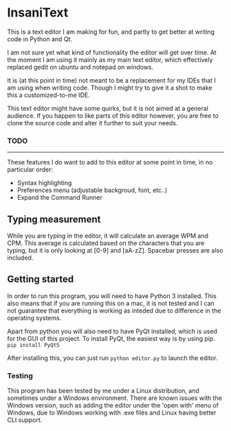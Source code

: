 InsaniText
=========
This is a text editor I am making for fun, and partly to get better at writing code in Python and Qt.

I am not sure yet what kind of functionality the editor will get over time. At the moment I am using it mainly as my main text editor, which effectively replaced gedit on ubuntu and notepad on windows. 

It is (at this point in time) not meant to be a replacement for my IDEs that I am using when writing code. Though I might try to give it a shot to make this a customized-to-me IDE. 

This text editor might have some quirks, but it is not aimed at a general audience. If you happen to like parts of this editor however, you are free to clone the source code and alter it further to suit your needs. 


### TODO
----------------
These features I do want to add to this editor at some point in time, in no particular order:

* Syntax highlighting 
* Preferences menu (adjustable backgroud, font, etc..)
* Expand the Command Runner

## Typing measurement
While you are typing in the editor, it will calculate an average WPM and CPM. This average is calculated based on the characters that you are typing, but it is only looking at [0-9] and [aA-zZ]. Spacebar presses are also included. 

## Getting started

In order to run this program, you will need to have Python 3 installed. This also means that if you are running this on a mac, it is not tested and I can not guarantee that everything is working as inteded due to difference in the operating systems. 

Apart from python you will also need to have PyQt installed, which is used for the GUI of this project. To install PyQt, the easiest way is by using pip. `pip install PyQt5`

After installing this, you can just run `python editor.py` to launch the editor.

### Testing

This program has been tested by me under a Linux distribution, and sometimes under a Windows environment. There are known issues with the Windows version, such as adding the editor under the 'open with' menu of Windows, due to Windows working with .exe files and Linux having better CLI support. 
